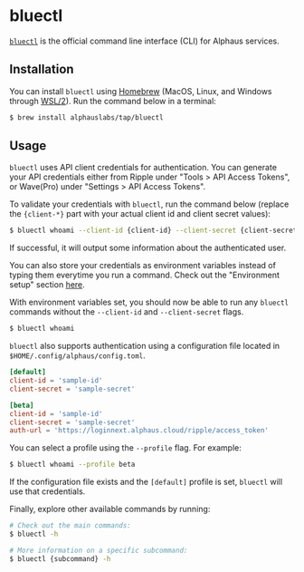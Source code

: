 # bluectl

[`bluectl`](https://github.com/alphauslabs/bluectl) is the official command line interface (CLI) for Alphaus services.

## Installation
You can install `bluectl` using [Homebrew](https://brew.sh/) (MacOS, Linux, and Windows through [WSL/2](https://docs.microsoft.com/en-us/windows/wsl/install)). Run the command below in a terminal:
```sh
$ brew install alphauslabs/tap/bluectl
```

## Usage
`bluectl` uses API client credentials for authentication. You can generate your API credentials either from Ripple under "Tools > API Access Tokens", or Wave(Pro) under "Settings > API Access Tokens".

To validate your credentials with `bluectl`, run the command below (replace the `{client-*}` part with your actual client id and client secret values):
```sh
$ bluectl whoami --client-id {client-id} --client-secret {client-secret}
```

If successful, it will output some information about the authenticated user.

You can also store your credentials as environment variables instead of typing them everytime you run a command. Check out the "Environment setup" section [here](https://alphauslabs.github.io/docs/blueapi/authentication/#environment-setup).

With environment variables set, you should now be able to run any `bluectl` commands without the `--client-id` and `--client-secret` flags.
```sh
$ bluectl whoami
```

`bluectl` also supports authentication using a configuration file located in `$HOME/.config/alphaus/config.toml`.

```toml
[default]
client-id = 'sample-id'
client-secret = 'sample-secret'

[beta]
client-id = 'sample-id'
client-secret = 'sample-secret'
auth-url = 'https://loginnext.alphaus.cloud/ripple/access_token'
```

You can select a profile using the `--profile` flag. For example:
```sh
$ bluectl whoami --profile beta
```

If the configuration file exists and the `[default]` profile is set, `bluectl` will use that credentials.

Finally, explore other available commands by running:
```sh
# Check out the main commands:
$ bluectl -h

# More information on a specific subcommand:
$ bluectl {subcommand} -h
```
